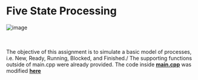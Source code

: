 # Five State Processing
![image](https://user-images.githubusercontent.com/91383782/236699072-d353e49f-ada1-4ed4-90f0-5de56ed2f6c4.png)<br/>
<br/><br/>

The objective of this assignment is to simulate a basic model of processes, i.e. New, Ready, Running, Blocked, and Finished./
The supporting functions outside of main.cpp were already provided. The code inside __[main.cpp](main.cpp)__ was modified __[here](main.cpp#L80-L284)__
